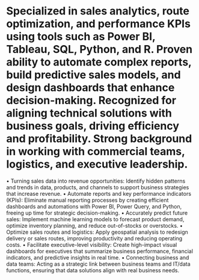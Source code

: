 # Specialized in sales analytics, route optimization, and performance KPIs using tools such as Power BI, Tableau, SQL, Python, and R. Proven ability to automate complex reports, build predictive sales models, and design dashboards that enhance decision-making. Recognized for aligning technical solutions with business goals, driving efficiency and profitability. Strong background in working with commercial teams, logistics, and executive leadership.

•	Turning sales data into revenue opportunities: Identify hidden patterns and trends in data, products, and channels to support business strategies that increase revenue.
•	Automate reports and key performance indicators (KPIs): Eliminate manual reporting processes by creating efficient dashboards and automations with Power BI, Power Query, and Python, freeing up time for strategic decision-making.
•	Accurately predict future sales: Implement machine learning models to forecast product demand, optimize inventory planning, and reduce out-of-stocks or overstocks.
•	Optimize sales routes and logistics: Apply geospatial analysis to redesign delivery or sales routes, improving productivity and reducing operating costs.
•	Facilitate executive-level visibility: Create high-impact visual dashboards for executives that summarize business performance, financial indicators, and predictive insights in real time.
•	Connecting business and data teams: Acting as a strategic link between business teams and IT/data functions, ensuring that data solutions align with real business needs.
